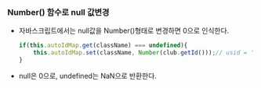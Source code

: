### Number() 함수로  null 값변경

- 자바스크립트에서는 null값을 Number()형태로 변경하면 0으로 인식한다. 

  ```typescript
  if(this.autoIdMap.get(className) === undefined){
      this.autoIdMap.set(className, Number(club.getId()));// usid = '' 을 Number형태로 변경하면 0이나온다. 
  }
  ```

- null은 0으로, undefined는 NaN으로 반환한다. 
